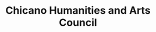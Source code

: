 ---
title: "Chicano Humanities and Arts Council"
url: /denver/chicano-humanities-and-arts-council/
shop: Kunst
---